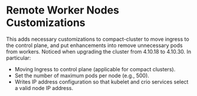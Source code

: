 # Remote Worker Nodes Customizations
This adds necessary customizations to compact-cluster to move ingress to the control plane, and put enhancements into remove unnecessary pods from workers. Noticed when upgrading the cluster from 4.10.18 to 4.10.30. In particular:

* Moving Ingress to control plane (applicable for compact clusters).
* Set the number of maximum pods per node (e.g., 500).
* Writes IP address configuration so that kubelet and crio services select a valid node IP address.
